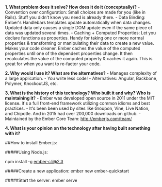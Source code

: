 **1. What problem does it solve? How does it do it (conceptually)?**
    - Convention over configuration: Small choices are made for you (like in Rails). Stuff you didn't know you need is already there. 
    - Data Binding: Ember's Handlebars templates update automatically when data changes. Updated data only causes a single DOM update even if the same piece of data was updated several times.
    - Caching + Computed Properties: Let you declare functions as properties. Handy for taking one or more normal properties & transforming or manipulating their data to create a new value. Makes your code cleaner. Ember caches the value of the computed properties until one of the dependent properties change. It then recalculates the value of the computed property & caches it again. This is great for when you want to re-factor your code. 
    
**2. Why would I use it? What are the alternatives?**
    - Manages complexity of a large application. 
    - You write less code!
    - Alternatives: Angular, Backbone, Polymer, KnockoutJS, etc.

**3. What is the history of this technology? Who built it and why? Who is maintaining it?**
    - Ember was developed open source in 2011 under the MIT license. It's a full front-end framework utilizing common idioms and best practices.
    - It's been been used by sites like Groupon, Vine, Live Nation, and Chipotle. And in 2015 had over 200,000 downloads on github.
    - Maintained by the Ember Core Team: http://emberjs.com/team/

**4. What is your opinion on the technology after having built something with it?**

##How to install Ember.js:

#####Using Node.js:

npm install -g ember-cli@2.3

#####Create a new application:
ember new ember-quickstart

#####Start the server:
ember serve